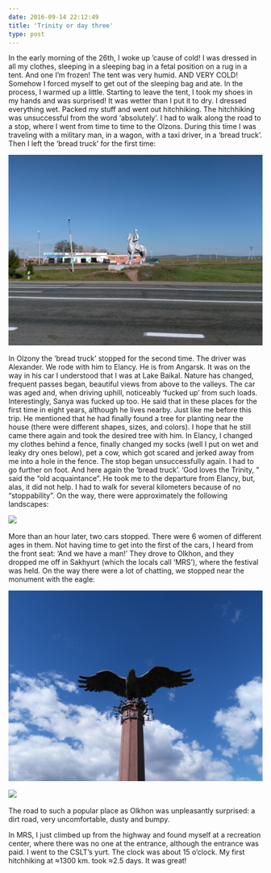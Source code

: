```yaml
---
date: 2016-09-14 22:12:49
title: 'Trinity or day three'
type: post
---
```


In the early morning of the 26th, I woke up ’cause of cold! I was dressed in all my clothes,
sleeping in a sleeping bag in a fetal position on a rug in a tent. And one I’m frozen! The tent was
very humid. AND VERY COLD! Somehow I forced myself to get out of the sleeping bag and ate. In the
process, I warmed up a little. Starting to leave the tent, I took my shoes in my hands and was
surprised! It was wetter than I put it to dry. I dressed everything wet. Packed my stuff and went
out hitchhiking. The hitchhiking was unsuccessful from the word ‘absolutely’. I had to walk along
the road to a stop, where I went from time to time to the Olzons. During this time I was traveling
with a military man, in a wagon, with a taxi driver, in a ‘bread truck’. Then I left the ‘bread
truck’ for the first time:

![](IMG_20160826_084320.jpg)

In Olzony the ‘bread truck’ stopped for the second time. The driver was Alexander. We rode with him
to Elancy. He is from Angarsk. It was on the way in his car I understood that I was at Lake Baikal.
Nature has changed, frequent passes began, beautiful views from above to the valleys. The car was
aged and, when driving uphill, noticeably ‘fucked up’ from such loads. Interestingly, Sanya was
fucked up too. He said that in these places for the first time in eight years, although he lives
nearby. Just like me before this trip. He mentioned that he had finally found a tree for planting
near the house (there were different shapes, sizes, and colors). I hope that he still came there
again and took the desired tree with him. In Elancy, I changed my clothes behind a fence, finally
changed my socks (well I put on wet and leaky dry ones below), pet a cow, which got scared and
jerked away from me into a hole in the fence. The stop began unsuccessfully again. I had to go
further on foot. And here again the ‘bread truck’. ‘God loves the Trinity, ” said the “old
acquaintance”. He took me to the departure from Elancy, but, alas, it did not help. I had to walk
for several kilometers because of no “stoppability”. On the way, there were approximately the
following landscapes:

![](IMG_20160826_130042.jpg)

More than an hour later, two cars stopped. There were 6 women of different ages in them. Not having
time to get into the first of the cars, I heard from the front seat: ‘And we have a man!’ They drove
to Olkhon, and they dropped me off in Sakhyurt (which the locals call ‘MRS’), where the festival was
held. On the way there were a lot of chatting, we stopped near the monument with the eagle:

![](IMG_20160826_140235.jpg)

![](IMG_20160826_140040.jpg)

The road to such a popular place as Olkhon was unpleasantly surprised: a dirt road, very
uncomfortable, dusty and bumpy.

In MRS, I just climbed up from the highway and found myself at a recreation center, where there was
no one at the entrance, although the entrance was paid. I went to the CSLT’s yurt. The clock was
about 15 o’clock. My first hitchhiking at ≈1300 km. took ≈2.5 days. It was great!
